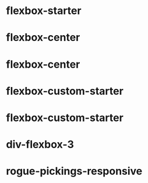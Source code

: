 # flexbox-starter
# flexbox-center
# flexbox-center
# flexbox-custom-starter
# flexbox-custom-starter
# div-flexbox-3
# rogue-pickings-responsive
